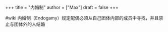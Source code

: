 +++
title = "内婚制"
author = ["Max"]
draft = false
+++

\#wiki
内婚制（Endogamy）规定配偶必须从自己团体内部的成员中寻找，并且禁止与团体外的人结婚
